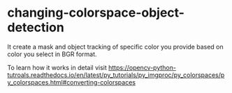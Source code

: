 # changing-colorspace-object-detection
It create a mask and object tracking of specific color you provide based on color you select in BGR format.

To learn how it works in detail visit https://opencv-python-tutroals.readthedocs.io/en/latest/py_tutorials/py_imgproc/py_colorspaces/py_colorspaces.html#converting-colorspaces
